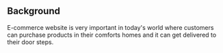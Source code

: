 ## Background
E-commerce website is very important in today's world where customers can purchase products in their comforts homes and it can get delivered to their door steps. 
